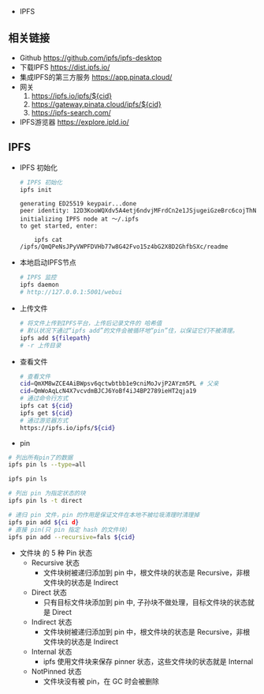 - IPFS

## 相关链接

- Github https://github.com/ipfs/ipfs-desktop
- 下载IPFS https://dist.ipfs.io/
- 集成IPFS的第三方服务 https://app.pinata.cloud/ 
- 网关 
    1. https://ipfs.io/ipfs/${cid}
    2. https://gateway.pinata.cloud/ipfs/${cid}
    3. https://ipfs-search.com/
- IPFS游览器 https://explore.ipld.io/

## IPFS
- IPFS 初始化
    ```bash
    # IPFS 初始化
    ipfs init
    ```
    ```log
    generating ED25519 keypair...done
    peer identity: 12D3KooWQXdv5A4etj6ndvjMFrdCn2e1JSjugeiGzeBrc6cojThN
    initializing IPFS node at ～/.ipfs
    to get started, enter:

        ipfs cat /ipfs/QmQPeNsJPyVWPFDVHb77w8G42Fvo15z4bG2X8D2GhfbSXc/readme
    ```
- 本地启动IPFS节点
    ```bash
    # IPFS 监控
    ipfs daemon
    # http://127.0.0.1:5001/webui
    ```

- 上传文件
    ```bash
    # 将文件上传到IPFS平台，上传后记录文件的 哈希值
    # 默认状况下通过“ipfs add”的文件会被循环地“pin”住，以保证它们不被清理。
    ipfs add ${filepath}
    # -r 上传目录
    ```

- 查看文件
    ```bash
    # 查看文件
    cid=QmXM8wZCE4AiBWpsv6qctwbtbb1e9cniMoJvjP2AYzm5PL # 父亲
    cid=QmWoAqLcN4X7vcvdmBJCJ6YoBf4iJ4BP2789ieHT2qja19
    # 通过命令行方式
    ipfs cat ${cid}
    ipfs get ${cid}
    # 通过游览器方式
    https://ipfs.io/ipfs/${cid}
    ```
- pin
```bash
# 列出所有pin了的数据
ipfs pin ls --type=all

ipfs pin ls

# 列出 pin 为指定状态的块
ipfs pin ls -t direct

# 递归 pin 文件，pin 的作用是保证文件在本地不被垃圾清理时清理掉
ipfs pin add ${ci d}
# 直接 pin(只 pin 指定 hash 的文件块)
ipfs pin add --recursive=fals ${cid}
```

- 文件块 的 5 种 Pin 状态
    - Recursive 状态
        - 文件块树被递归添加到 pin 中，根文件块的状态是 Recursive，非根文件块的状态是 Indirect
    - Direct 状态
        - 只有目标文件块添加到 pin 中, 子孙块不做处理，目标文件块的状态就是 Direct
    - Indirect 状态
        - 文件块树被递归添加到 pin 中，根文件块的状态是 Recursive，非根文件块的状态是 Indirect
    - Internal 状态
        - ipfs 使用文件块来保存 pinner 状态，这些文件块的状态就是 Internal
    - NotPinned 状态
        - 文件块没有被 pin，在 GC 时会被删除
